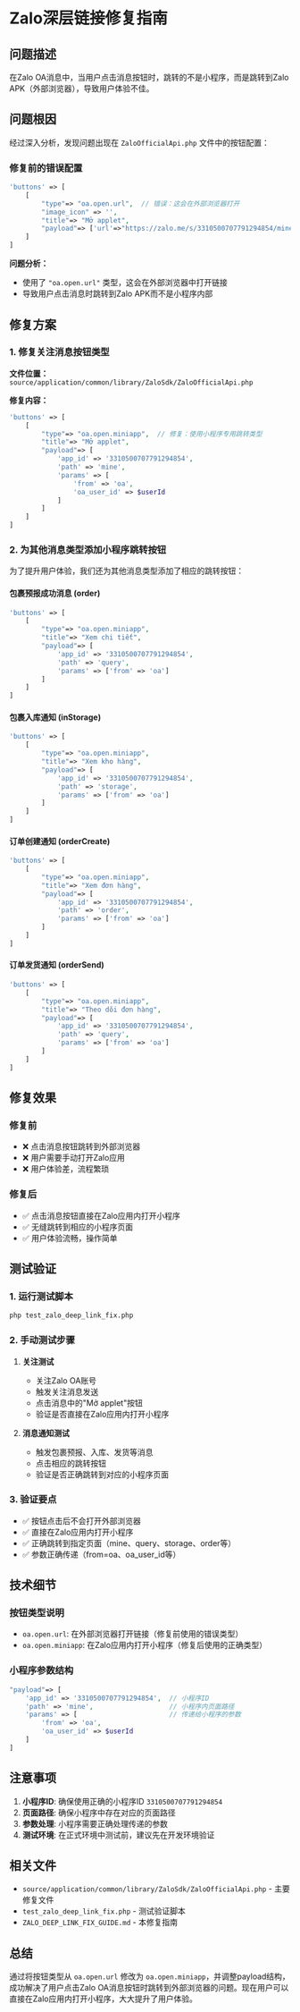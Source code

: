 # Zalo深层链接修复指南

## 问题描述

在Zalo OA消息中，当用户点击消息按钮时，跳转的不是小程序，而是跳转到Zalo APK（外部浏览器），导致用户体验不佳。

## 问题根因

经过深入分析，发现问题出现在 `ZaloOfficialApi.php` 文件中的按钮配置：

### 修复前的错误配置
```php
'buttons' => [
    [
        "type"=> "oa.open.url",  // 错误：这会在外部浏览器打开
        "image_icon" => '',
        "title"=> "Mở applet",
        "payload"=> ['url'=>"https://zalo.me/s/3310500707791294854/mine?from=oa&oa_user_id=".$userId]
    ]
]
```

**问题分析：**
- 使用了 `"oa.open.url"` 类型，这会在外部浏览器中打开链接
- 导致用户点击消息时跳转到Zalo APK而不是小程序内部

## 修复方案

### 1. 修复关注消息按钮类型

**文件位置：** `source/application/common/library/ZaloSdk/ZaloOfficialApi.php`

**修复内容：**
```php
'buttons' => [
    [
        "type"=> "oa.open.miniapp",  // 修复：使用小程序专用跳转类型
        "title"=> "Mở applet",
        "payload"=> [
            'app_id' => '3310500707791294854',
            'path' => 'mine',
            'params' => [
                'from' => 'oa',
                'oa_user_id' => $userId
            ]
        ]
    ]
]
```

### 2. 为其他消息类型添加小程序跳转按钮

为了提升用户体验，我们还为其他消息类型添加了相应的跳转按钮：

#### 包裹预报成功消息 (order)
```php
'buttons' => [
    [
        "type"=> "oa.open.miniapp",
        "title"=> "Xem chi tiết",
        "payload"=> [
            'app_id' => '3310500707791294854',
            'path' => 'query',
            'params' => ['from' => 'oa']
        ]
    ]
]
```

#### 包裹入库通知 (inStorage)
```php
'buttons' => [
    [
        "type"=> "oa.open.miniapp",
        "title"=> "Xem kho hàng",
        "payload"=> [
            'app_id' => '3310500707791294854',
            'path' => 'storage',
            'params' => ['from' => 'oa']
        ]
    ]
]
```

#### 订单创建通知 (orderCreate)
```php
'buttons' => [
    [
        "type"=> "oa.open.miniapp",
        "title"=> "Xem đơn hàng",
        "payload"=> [
            'app_id' => '3310500707791294854',
            'path' => 'order',
            'params' => ['from' => 'oa']
        ]
    ]
]
```

#### 订单发货通知 (orderSend)
```php
'buttons' => [
    [
        "type"=> "oa.open.miniapp",
        "title"=> "Theo dõi đơn hàng",
        "payload"=> [
            'app_id' => '3310500707791294854',
            'path' => 'query',
            'params' => ['from' => 'oa']
        ]
    ]
]
```

## 修复效果

### 修复前
- ❌ 点击消息按钮跳转到外部浏览器
- ❌ 用户需要手动打开Zalo应用
- ❌ 用户体验差，流程繁琐

### 修复后
- ✅ 点击消息按钮直接在Zalo应用内打开小程序
- ✅ 无缝跳转到相应的小程序页面
- ✅ 用户体验流畅，操作简单

## 测试验证

### 1. 运行测试脚本
```bash
php test_zalo_deep_link_fix.php
```

### 2. 手动测试步骤
1. **关注测试**
   - 关注Zalo OA账号
   - 触发关注消息发送
   - 点击消息中的"Mở applet"按钮
   - 验证是否直接在Zalo应用内打开小程序

2. **消息通知测试**
   - 触发包裹预报、入库、发货等消息
   - 点击相应的跳转按钮
   - 验证是否正确跳转到对应的小程序页面

### 3. 验证要点
- ✅ 按钮点击后不会打开外部浏览器
- ✅ 直接在Zalo应用内打开小程序
- ✅ 正确跳转到指定页面（mine、query、storage、order等）
- ✅ 参数正确传递（from=oa、oa_user_id等）

## 技术细节

### 按钮类型说明
- `oa.open.url`: 在外部浏览器打开链接（修复前使用的错误类型）
- `oa.open.miniapp`: 在Zalo应用内打开小程序（修复后使用的正确类型）

### 小程序参数结构
```php
"payload"=> [
    'app_id' => '3310500707791294854',  // 小程序ID
    'path' => 'mine',                   // 小程序内页面路径
    'params' => [                       // 传递给小程序的参数
        'from' => 'oa',
        'oa_user_id' => $userId
    ]
]
```

## 注意事项

1. **小程序ID**: 确保使用正确的小程序ID `3310500707791294854`
2. **页面路径**: 确保小程序中存在对应的页面路径
3. **参数处理**: 小程序需要正确处理传递的参数
4. **测试环境**: 在正式环境中测试前，建议先在开发环境验证

## 相关文件

- `source/application/common/library/ZaloSdk/ZaloOfficialApi.php` - 主要修复文件
- `test_zalo_deep_link_fix.php` - 测试验证脚本
- `ZALO_DEEP_LINK_FIX_GUIDE.md` - 本修复指南

## 总结

通过将按钮类型从 `oa.open.url` 修改为 `oa.open.miniapp`，并调整payload结构，成功解决了用户点击Zalo OA消息按钮时跳转到外部浏览器的问题。现在用户可以直接在Zalo应用内打开小程序，大大提升了用户体验。
